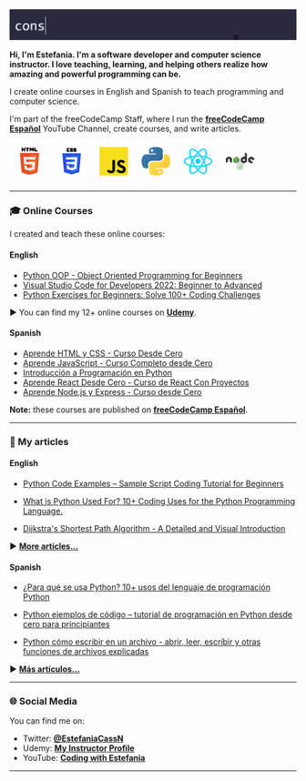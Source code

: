 <img src="./assets/greetings.gif">

<br>

**Hi, I'm Estefania. I'm a software developer and computer science instructor. I love teaching, learning, and helping others realize how amazing and powerful programming can be.**

I create online courses in English and Spanish to teach programming and computer science.

I'm part of the freeCodeCamp Staff, where I run the [**freeCodeCamp Español**](https://www.youtube.com/freecodecampespanol) YouTube Channel, create courses, and write articles.


<img width="50px" 
    height="50px" 
    style="margin: 10px"
    src="./assets/html.svg">
<img width="50px" 
    height="50px" 
    style="margin: 10px"
    src="./assets/css.svg">
<img width="50px" 
    height="50px" 
    style="margin: 10px"
    src="./assets/javascript.svg">
<img width="50px" 
    height="50px" 
    style="margin: 10px"
    src="./assets/python.svg">
<img width="50px" 
    height="50px" 
    style="margin: 10px"
    src="./assets/react.svg">
<img width="50px" 
    height="50px" 
    style="margin: 10px"
    src="./assets/node.svg">

-----

### 🎓 Online Courses

I created and teach these online courses:

#### English

- [Python OOP - Object Oriented Programming for Beginners](https://www.udemy.com/course/python-object-oriented-programming-oop/)
- [Visual Studio Code for Developers 2022: Beginner to Advanced](https://www.udemy.com/course/learn-visual-studio-code-vscode-course/)
- [Python Exercises for Beginners: Solve 100+ Coding Challenges](https://www.udemy.com/course/python-exercises-for-beginners-solve-coding-challenges/)

▶ You can find my 12+ online courses on [**Udemy**](https://www.udemy.com/user/estefania-cn/). 

#### Spanish

- [Aprende HTML y CSS - Curso Desde Cero](https://www.youtube.com/watch?v=XqFR2lqBYPs)
- [Aprende JavaScript - Curso Completo desde Cero](https://www.youtube.com/watch?v=ivdTnPl1ND0)
- [Introducción a Programación en Python](https://www.youtube.com/watch?v=DLikpfc64cA)
- [Aprende React Desde Cero - Curso de React Con Proyectos](https://www.youtube.com/watch?v=6Jfk8ic3KVk)
- [Aprende Node.js y Express - Curso desde Cero](https://www.youtube.com/watch?v=1hpc70_OoAg)

**Note:** these courses are published on [**freeCodeCamp Español**](https://www.youtube.com/freecodecampespanol). 

--------



### 📘 My articles 

#### English

- [Python Code Examples – Sample Script Coding Tutorial for Beginners](https://www.freecodecamp.org/news/python-code-examples-sample-script-coding-tutorial-for-beginners/)

- [What is Python Used For? 10+ Coding Uses for the Python Programming Language.](https://www.freecodecamp.org/news/what-is-python-used-for-10-coding-uses-for-the-python-programming-language/)

- [Dijkstra's Shortest Path Algorithm - A Detailed and Visual Introduction](https://www.freecodecamp.org/news/dijkstras-shortest-path-algorithm-visual-introduction/)


▶ [**More articles...**](https://freecodecamp.org/news/author/estefaniacn)

#### Spanish

- [¿Para qué se usa Python? 10+ usos del lenguaje de programación Python](https://www.freecodecamp.org/espanol/news/para-que-se-usa-python-10-usos-del-lenguaje-de-programacion-python/)

- [Python ejemplos de código – tutorial de programación en Python desde cero para principiantes](https://www.freecodecamp.org/espanol/news/python-ejemplos-de-codigo-tutorial-de-programacion-en-python-desde-cero-para-principiantes/)

- [Python cómo escribir en un archivo - abrir, leer, escribir y otras funciones de archivos explicadas](https://www.freecodecamp.org/espanol/news/python-como-escribir-en-un-archivo-abrir-leer-escribir-y-otras-funciones-de-archivos-explicadas/)

▶ [**Más artículos...**](https://www.freecodecamp.org/espanol/news/author/estefaniacn)

--------


### 🌐 Social Media

You can find me on:

- Twitter: [**@EstefaniaCassN**](https://twitter.com/EstefaniaCassN)
- Udemy: [**My Instructor Profile**](https://www.udemy.com/user/estefania-cn/)
- YouTube: [**Coding with Estefania**](https://www.youtube.com/codingwithestefania) 
 
--------
